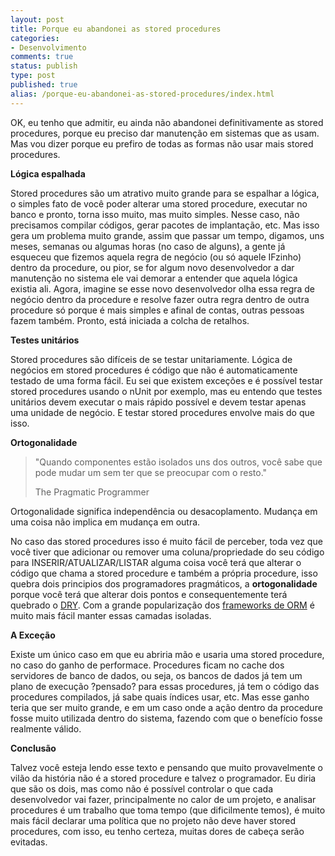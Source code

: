 ```yaml
---
layout: post
title: Porque eu abandonei as stored procedures
categories:
- Desenvolvimento
comments: true
status: publish
type: post
published: true
alias: /porque-eu-abandonei-as-stored-procedures/index.html
---
```

<p>OK, eu tenho que admitir, eu ainda não abandonei definitivamente as stored procedures, porque eu preciso dar manutenção em sistemas que as usam. Mas vou dizer porque eu prefiro de todas as formas não usar mais stored procedures.</p>
<p><strong>Lógica espalhada</strong></p>
<p>Stored procedures são um atrativo muito grande para se espalhar a lógica, o simples fato de você poder alterar uma stored procedure, executar no banco e pronto, torna isso muito, mas muito simples. Nesse caso, não precisamos compilar códigos, gerar pacotes de implantação, etc. Mas isso gera um problema muito grande, assim que passar um tempo, digamos, uns meses, semanas ou algumas horas (no caso de alguns), a gente já esqueceu que fizemos aquela regra de negócio (ou só aquele IFzinho) dentro da procedure, ou pior, se for algum novo desenvolvedor a dar manutenção no sistema ele vai demorar a entender que aquela lógica existia ali. Agora, imagine se esse novo desenvolvedor olha essa regra de negócio dentro da procedure e resolve fazer outra regra dentro de outra procedure só porque é mais simples e afinal de contas, outras pessoas fazem também. Pronto, está iniciada a colcha de retalhos.</p>
<p><strong>Testes unitários</strong></p>
<p>Stored procedures são difíceis de se testar unitariamente. Lógica de negócios em stored procedures é código que não é automaticamente testado de uma forma fácil. Eu sei que existem exceções e é possível testar stored procedures usando o nUnit por exemplo, mas eu entendo que testes unitários devem executar o mais rápido possível e devem testar apenas uma unidade de negócio. E testar stored procedures envolve mais do que isso.</p>
<p><strong>Ortogonalidade</strong></p>
<blockquote>
<p>"Quando componentes estão isolados uns dos outros, você sabe que pode mudar um sem ter que se preocupar com o resto."</p>
<p>The Pragmatic Programmer</p>
</blockquote>
<p>Ortogonalidade significa independência ou desacoplamento. Mudança em uma coisa não implica em mudança em outra.</p>
<p>No caso das stored procedures isso é muito fácil de perceber, toda vez que você tiver que adicionar ou remover uma coluna/propriedade do seu código para INSERIR/ATUALIZAR/LISTAR alguma coisa você terá que alterar o código que chama a stored procedure e também a própria procedure, isso quebra dois principios dos programadores pragmáticos, a <strong>ortogonalidade</strong> porque você terá que alterar dois pontos e consequentemente terá quebrado o <a href="http://lucattelli.com/blog/?p=313" target="_blank">DRY</a>. Com a grande popularização dos <a href="http://en.wikipedia.org/wiki/List_of_object-relational_mapping_software" target="_blank">frameworks de ORM</a> é muito mais fácil manter essas camadas isoladas.</p>
<p><strong>A Exceção</strong></p>
<p>Existe um único caso em que eu abriria mão e usaria uma stored procedure, no caso do ganho de performace. Procedures ficam no cache dos servidores de banco de dados, ou seja, os bancos de dados já tem um plano de execução ?pensado? para essas procedures, já tem o código das procedures compilados, já sabe quais índices usar, etc. Mas esse ganho teria que ser muito grande, e em um caso onde a ação dentro da procedure fosse muito utilizada dentro do sistema, fazendo com que o benefício fosse realmente válido.</p>
<p><strong>Conclusão</strong></p>
<p>Talvez você esteja lendo esse texto e pensando que muito provavelmente o vilão da história não é a stored procedure e talvez o programador. Eu diria que são os dois, mas como não é possível controlar o que cada desenvolvedor vai fazer, principalmente no calor de um projeto, e analisar procedures é um trabalho que toma tempo (que dificilmente temos), é muito mais fácil declarar uma política que no projeto não deve haver stored procedures, com isso, eu tenho certeza, muitas dores de cabeça serão evitadas.</p>
